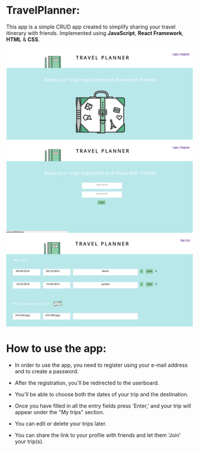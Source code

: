 # TravelPlanner:

This app is a simple CRUD app created to simplify sharing your travel itinerary with friends. Implemented using **JavaScript**, **React Framework**, **HTML** & **CSS**.

![alt text](screen-shot-homepage.png "homepage screen-shot")
![alt text](screen-shot-login.png "login/register page screen-shot")
![alt text](screen-shot-userboard.png "userboard screen-shot")

# How to use the app:

- In order to use the app, you need to register using your e-mail address and to create a password.

- After the registration, you'll be redirected to the userboard.

- You'll be able to choose both the dates of your trip and the destination. 

- Once you have filled in all the entry fields press 'Enter,' and your trip will appear under the "My trips" section.

- You can edit or delete your trips later.

- You can share the link to your profile with friends and let them 'Join' your trip(s).
